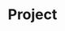 ---
title: 'Project'
layout: categories
permalink: /project/
taxonomy: project
author_profile: true
sidebar_main: true
---